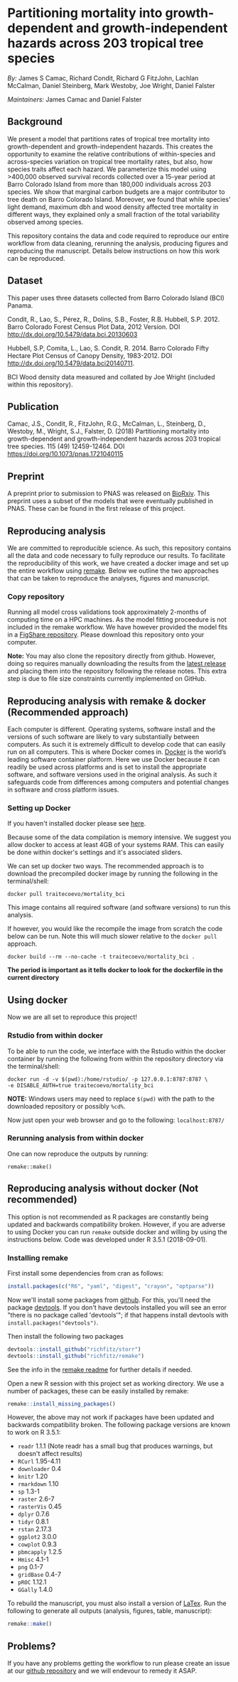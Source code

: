 # Partitioning mortality into growth-dependent and growth-independent hazards across 203 tropical tree species
*By:* James S Camac, Richard Condit, Richard G FitzJohn, Lachlan McCalman,
Daniel Steinberg, Mark Westoby, Joe Wright, Daniel Falster

*Maintainers:* James Camac and Daniel Falster

## Background

We present a model that partitions rates of tropical tree mortality into growth-dependent and growth-independent hazards. This creates the opportunity to examine the relative contributions of within-species and across-species variation on tropical tree mortality rates, but also, how species traits affect each hazard. We parameterize this model using >400,000 observed survival records collected over a 15-year period at Barro Colorado Island from more than 180,000 individuals across 203 species. We show that marginal carbon budgets are a major contributor to tree death on Barro Colorado Island. Moreover, we found that while species' light demand, maximum dbh and wood density affected tree mortality in different ways, they explained only a small fraction of the total variability observed among species.

This repository contains the data and code required to reproduce our entire workflow from data cleaning, rerunning the analysis, producing figures and reproducing the manuscript. Details below instructions on how this work can be reproduced.


## Dataset
This paper uses three datasets collected from  Barro Colorado Island (BCI) Panama. 

Condit, R., Lao, S., Pérez, R., Dolins, S.B., Foster, R.B. Hubbell, S.P. 2012. Barro Colorado Forest Census Plot Data, 2012 Version. DOI http://dx.doi.org/10.5479/data.bci.20130603

Hubbell, S.P, Comita, L., Lao, S. Condit, R. 2014. Barro Colorado Fifty Hectare Plot Census of Canopy Density, 1983-2012. DOI http://dx.doi.org/10.5479/data.bci20140711.

BCI Wood density data measured and collated by Joe Wright (included within this repository).

## Publication
Camac, J.S., Condit, R., FitzJohn, R.G., McCalman, L., Steinberg, D., Westoby, M., Wright, S.J., Falster, D. (2018) Partitioning mortality into growth-dependent and growth-independent hazards across 203 tropical tree species. 115 (49) 12459-12464. DOI https://doi.org/10.1073/pnas.1721040115

## Preprint
A preprint prior to submission to PNAS was released on [BioRxiv](https://doi.org/10.1101/228361). This preprint uses a subset of the models that were eventually published in PNAS. These can be found in the first release of this project.

## Reproducing analysis
We are committed to reproducible science. As such, this repository contains all the data and code necessary to fully reproduce our results. To facilitate the reproducibility of this work, we have created a docker image and set up the entire workflow using [remake](https://github.com/richfitz/remake). Below we outline the two approaches that can be taken to reproduce the analyses, figures and manuscript.

### Copy repository
Running all model cross validations took approximately 2-months of computing time on a HPC machines. As the model fitting proceedure is not included in the remake workflow. We have however provided the model fits in a [FigShare repository](https://doi.org/10.6084/m9.figshare.7295486.v1). Please download this repository onto your computer. 

**Note:** You may also clone the repository directly from github. However, doing so requires manually downloading the results from the [latest release](https://github.com/traitecoevo/mortality_bci/releases/tag/v1.0) and placing them into the repository following the release notes. This extra step is due to file size constraints currently implemented on GitHub. 

## Reproducing analysis with remake & docker (Recommended approach)

Each computer is different. Operating systems, software install and the versions of such software are likely to vary substantially between computers. As such it is extremely difficult to develop code that can easily run on all computers. This is where Docker comes in. [Docker](https://www.docker.com/what-docker) is the world’s leading software container platform.  Here we use Docker because it can readily be used across platforms and is set to install the appropriate software, and software versions used in the original analysis. As such it safeguards code from differences among computers and potential changes in software and cross platform issues.

### Setting up Docker
If you haven't installed docker please see [here](https://www.docker.com/products/overview).

Because some of the data compilation is memory intensive. We suggest you allow docker to access at least 4GB of your systems RAM. This can easily be done within docker's settings and it's associated sliders.

We can set up docker two ways. The recommended approach is to download the precompiled docker image by running the following in the terminal/shell:

```
docker pull traitecoevo/mortality_bci
```
This image contains all required software (and software versions) to run this analysis.


If however, you would like the recompile the image from scratch the code below can be run. Note this will much slower relative to the `docker pull` approach.

```
docker build --rm --no-cache -t traitecoevo/mortality_bci .

```
**The period is important as it tells docker to look for the dockerfile in the current directory**

## Using docker
Now we are all set to reproduce this project!

### Rstudio from within docker
To be able to run the code, we interface with the Rstudio within the docker container by running the following from within the repository directory via the terminal/shell:

```
docker run -d -v $(pwd):/home/rstudio/ -p 127.0.0.1:8787:8787 \
-e DISABLE_AUTH=true traitecoevo/mortality_bci

```

**NOTE:**
Windows users may need to replace `$(pwd)` with the path to the downloaded repository or possibly `%cd%`.


Now just open your web browser and go to the following: `localhost:8787/`

### Rerunning analysis from within docker
One can now reproduce the outputs by running:

```
remake::make()
```

## Reproducing analysis without docker (Not recommended)
This option is not recommended as R packages are constantly being updated and backwards compatibility broken. However, if you are adverse to using Docker you can run `remake` outside docker and willing by using the instructions below. Code was developed under R 3.5.1 (2018-09-01).

### Installing remake

First install some dependencies from cran as follows:

```r
install.packages(c("R6", "yaml", "digest", "crayon", "optparse"))
```

Now we'll install some packages from [github](github.com). For this, you'll need the package [devtools](https://github.com/hadley/devtools). If you don't have devtools installed you will see an error "there is no package called 'devtools'"; if that happens install devtools with `install.packages("devtools")`.

Then install the following two packages

```r
devtools::install_github("richfitz/storr")
devtools::install_github("richfitz/remake")
```
See the info in the [remake readme](https://github.com/richfitz/remake) for further details if needed.

Open a new R session with this project set as working directory. We use a number of packages, these can be easily installed by remake:

```r
remake::install_missing_packages()
```
However, the above may not work if packages have been updated and backwards compatibility broken. The following package versions are known to work on R 3.5.1:
- `readr` 1.1.1 (Note readr has a small bug that produces warnings, but doesn't affect results)
- `RCurl` 1.95-4.11
- `downloader` 0.4
- `knitr` 1.20
- `rmarkdown` 1.10
- `sp` 1.3-1
- `raster` 2.6-7
- `rasterVis` 0.45
- `dplyr` 0.7.6
- `tidyr` 0.8.1
- `rstan` 2.17.3
- `ggplot2` 3.0.0
- `cowplot` 0.9.3
- `pbmcapply` 1.2.5
- `Hmisc` 4.1-1
- `png` 0.1-7
- `gridBase` 0.4-7
- `pROC` 1.12.1
- `GGally` 1.4.0

To rebuild the manuscript, you must also install a version of [LaTex](https://www.latex-project.org/get/).
Run the following to generate all outputs (analysis, figures, table, manuscript):

```r
remake::make()
```


## Problems?
If you have any problems getting the workflow to run please create an issue at our [github repository](https://github.com/traitecoevo/mortality_bci) and we will endevour to remedy it ASAP.
